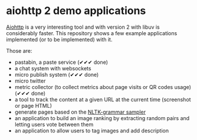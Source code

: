# aiohttp 2 demo applications
[Aiohttp](https://github.com/aio-libs/aiohttp) is a very interesting tool and with version 2 with libuv is considerably faster.
This repository shows a few example applications implemented (or to be implemented) with it.

Those are:

* pastabin, a paste service (✔✔✔︎ done)
* a chat system with websockets
* micro publish system (✔✔✔︎ done)
* micro twitter 
* metric collector (to collect metrics about page visits or QR codes usage) (✔✔✔ done)
* a tool to track the content at a given URL at the current time (screenshot or page HTML)
* generate pages based on the [NLTK-grammar sampler](https://github.com/jacopofar/django-nltk-generator)
* an application to build an image ranking by extracting random pairs and letting users vote between them
* an application to allow users to tag images and add description